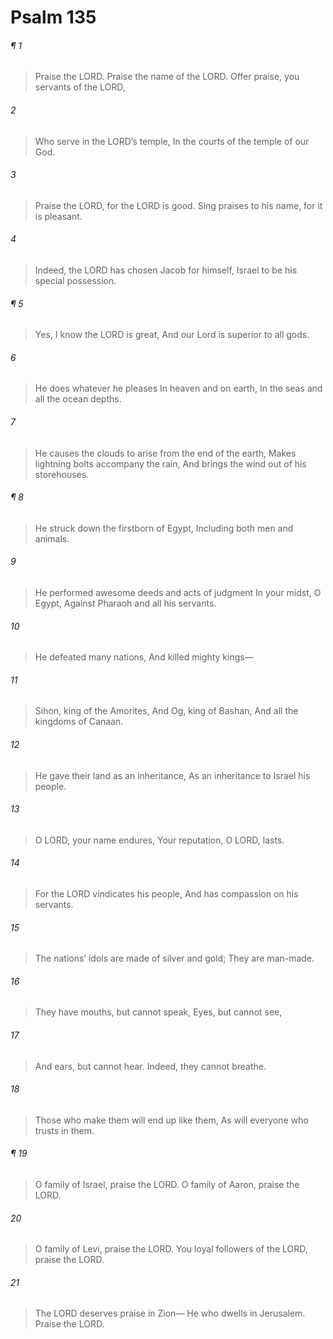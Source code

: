 # Psalm 135
###### ¶ 1
> Praise the LORD.
> Praise the name of the LORD.
> Offer praise, you servants of the LORD,
###### 2
> Who serve in the LORD’s temple,
> In the courts of the temple of our God.
###### 3
> Praise the LORD, for the LORD is good.
> Sing praises to his name, for it is pleasant.
###### 4
> Indeed, the LORD has chosen Jacob for himself,
> Israel to be his special possession.
###### ¶ 5
> Yes, I know the LORD is great,
> And our Lord is superior to all gods.
###### 6
> He does whatever he pleases
> In heaven and on earth,
> In the seas and all the ocean depths.
###### 7
> He causes the clouds to arise from the end of the earth,
> Makes lightning bolts accompany the rain,
> And brings the wind out of his storehouses.
###### ¶ 8
> He struck down the firstborn of Egypt,
> Including both men and animals.
###### 9
> He performed awesome deeds and acts of judgment
> In your midst, O Egypt,
> Against Pharaoh and all his servants.
###### 10
> He defeated many nations,
> And killed mighty kings—
###### 11
> Sihon, king of the Amorites,
> And Og, king of Bashan,
> And all the kingdoms of Canaan.
###### 12
> He gave their land as an inheritance,
> As an inheritance to Israel his people.
###### 13
> O LORD, your name endures,
> Your reputation, O LORD, lasts.
###### 14
> For the LORD vindicates his people,
> And has compassion on his servants.
###### 15
> The nations’ idols are made of silver and gold;
> They are man-made.
###### 16
> They have mouths, but cannot speak,
> Eyes, but cannot see,
###### 17
> And ears, but cannot hear.
> Indeed, they cannot breathe.
###### 18
> Those who make them will end up like them,
> As will everyone who trusts in them.
###### ¶ 19
> O family of Israel, praise the LORD.
> O family of Aaron, praise the LORD.
###### 20
> O family of Levi, praise the LORD.
> You loyal followers of the LORD, praise the LORD.
###### 21
> The LORD deserves praise in Zion—
> He who dwells in Jerusalem.
> Praise the LORD.
